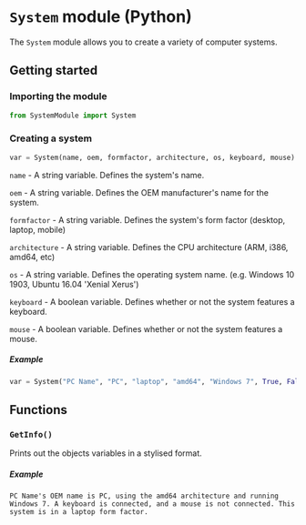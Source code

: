 # `System` module (Python)

The `System` module allows you to create a variety of computer systems.

## Getting started

### Importing the module
```python
from SystemModule import System
```

### Creating a system
```python
var = System(name, oem, formfactor, architecture, os, keyboard, mouse)
```

`name` - A string variable. Defines the system's name.

`oem` - A string variable. Defines the OEM manufacturer's name for the system.

`formfactor` - A string variable. Defines the system's form factor (desktop, laptop, mobile)

`architecture` - A string variable. Defines the CPU architecture (ARM, i386, amd64, etc)

`os` - A string variable. Defines the operating system name. (e.g. Windows 10 1903, Ubuntu 16.04 'Xenial Xerus')

`keyboard` - A boolean variable. Defines whether or not the system features a keyboard.

`mouse` - A boolean variable. Defines whether or not the system features a mouse.

##### Example
```python
var = System("PC Name", "PC", "laptop", "amd64", "Windows 7", True, False)
```

## Functions

### `GetInfo()`

Prints out the objects variables in a stylised format.

##### Example
```
PC Name's OEM name is PC, using the amd64 architecture and running Windows 7. A keyboard is connected, and a mouse is not connected. This system is in a laptop form factor.
```
